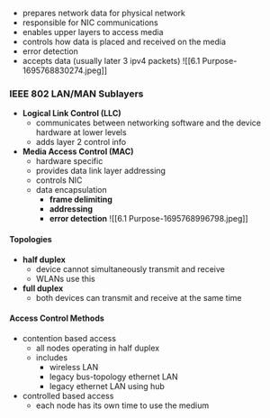 - prepares network data for physical network
- responsible for NIC communications
- enables upper layers to access media 
- controls how data is placed and received on the media
- error detection
- accepts data (usually later 3 ipv4 packets)
![[6.1 Purpose-1695768830274.jpeg]]

### IEEE 802 LAN/MAN Sublayers
- **Logical Link Control (LLC)**
	- communicates between networking software and the device hardware at lower levels
	- adds layer 2 control info
- **Media Access Control (MAC)**
	- hardware specific
	- provides data link layer addressing
	- controls NIC
	- data encapsulation
		- **frame delimiting**
		- **addressing**
		- **error detection**
![[6.1 Purpose-1695768996798.jpeg]]

#### Topologies
- **half duplex**
	- device cannot simultaneously transmit and receive
	- WLANs use this
- **full duplex**
	- both devices can transmit and receive at the same time

#### Access Control Methods
- contention based access
	- all nodes operating in half duplex
	- includes
		- wireless LAN
		- legacy bus-topology ethernet LAN
		- legacy ethernet LAN using hub
- controlled based access
	- each node has its own time to use the medium

